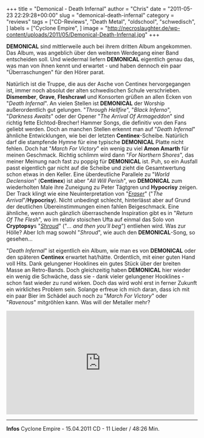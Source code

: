 +++
title = "Demonical - Death Infernal"
author = "Chris"
date = "2011-05-23 22:29:28+00:00"
slug = "demonical-death-infernal"
category = "reviews"
tags = ["CD-Reviews", "Death Metal", "oldschool", "schwedisch", ]
labels = ["Cyclone Empire", ]
image = "http://necroslaughter.de/wp-content/uploads/2011/05/Demonical-Death-Infernal.jpg"
+++

**DEMONICAL** sind mittlerweile auch bei ihrem dritten Album angekommen. Das Album, was angeblich über den weiteren Werdegang einer Band entscheiden soll. Und wiedermal liefern **DEMONICAL** eigentlich genau das, was man von ihnen kennt und erwartet - und haben dennoch ein paar "Überraschungen" für den Hörer parat.

Natürlich ist die Truppe, die aus der Asche von Centinex hervorgegangen ist, immer noch absolut der alten schwedischen Schule verschrieben. **Dismember**, **Grave**, **Fleshcrawl** und Konsorten grüßen an allen Ecken von "_Death Infernal_". An vielen Stellen ist **DEMONICAL** der Worship außerordentlich gut gelungen. "_Through Hellfire_", "_Black Inferno_", "_Darkness Awaits_" oder der Opener "_The Arrival Of Armageddon_" sind richtig fette Elchtod-Brecher! Hammer Songs, die definitiv von den Fans geliebt werden.
Doch an manchen Stellen erkennt man auf "_Death Infernal_" ähnliche Entwicklungen, wie bei der letzten **Centinex**-Scheibe. Natürlich darf die stampfende Hymne für eine typische **DEMONICAL** Platte nicht fehlen. Doch hat "_March For Victory_" ein wenig zu viel **Amon Amarth** für meinen Geschmack. Richtig schlimm wird dann "_For Northern Shores_", das meiner Meinung nach fast zu poppig für **DEMONICAL** ist. Puh, so ein Ausfall passt eigentlich gar nicht auf die Scheibe und zieht die Gesamtwertung schon etwas in den Keller.
Eine überdeutliche Parallele zu "_World Declension_" (**Centinex**) ist aber "_All Will Perish_", wo **DEMONICAL** zum wiederholten Male ihre Zuneigung zu Peter Tägtgren und **Hypocrisy** zeigen. Der Track klingt wie eine Neuinterpretation von "_<a href="http://www.youtube.com/watch?v=Ja_hDxivKrI">Eraser</a>_" ("_The Arrival_"/**Hypocrisy**). Nicht unbedingt schlecht, hinterlässt aber auf Grund der deutlichen Übereinstimmungen einen fahlen Beigeschmack. Eine ähnliche, wenn auch gänzlich überraschende Inspiration gibt es in "_Return Of The Flesh_", wo im relativ stoischen Ufta auf einmal das Solo von **Cryptopsy**s "_<a href="http://www.youtube.com/watch?v=VmzijE94miE">Shroud</a>_" ("_... and then you'll beg_") entliehen wird. Was zur Hölle? Aber Ich mag sowohl "_Shroud_", wie auch den **DEMONICAL**-Song, so gesehen...

"_Death Infernal_" ist eigentlich ein Album, wie man es von **DEMONICAL** oder den späteren **Centinex** erwartet hat/hätte. Ordentlich, mit einer guten Hand voll Hits. Dank gelungener Hooklines ein gutes Stück über der breiten Masse an Retro-Bands. Doch gleichzeitig haben **DEMONICAL** hier wieder ein wenig die Schwäche, dass sie - dank vieler gelungener Hooklines - schon fast wieder zu rund wirken. Doch das wird wohl erst in ferner Zukunft ein wirkliches Problem sein. Solange erfreue ich mich daran, dass ich mit ein paar Bier im Schädel auch noch zu "_March For Victory_" oder "_Ravenous_" mitgröhlen kann. Was will der Metaller mehr?

<iframe allowfullscreen="" frameborder="0" height="273" src="http://www.youtube.com/embed/DSdAqMx3rVg" width="495"></iframe>





---
**Infos**
Cyclone Empire - 15.04.2011
CD - 11 Lieder / 48:26 Min.
